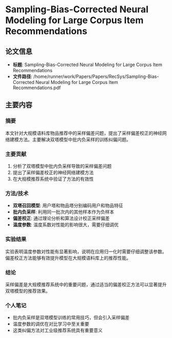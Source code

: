# Sampling-Bias-Corrected Neural Modeling for Large Corpus Item Recommendations

## 论文信息
- **标题**: Sampling-Bias-Corrected Neural Modeling for Large Corpus Item Recommendations
- **文件路径**: /home/runner/work/Papers/Papers/RecSys/Sampling-Bias-Corrected Neural Modeling for Large Corpus Item Recommendations.pdf

## 主要内容

### 摘要

本文针对大规模语料库物品推荐中的采样偏差问题，提出了采样偏差校正的神经网络建模方法。主要解决双塔模型中批内负采样的训练纠偏问题。

### 主要贡献

1. 分析了双塔模型中批内负采样导致的采样偏差问题
2. 提出了采样偏差校正的神经网络建模方法
3. 在大规模推荐系统中验证了方法的有效性

### 方法/技术

- **双塔召回模型**: 用户塔和物品塔分别编码用户和物品特征
- **批内负采样**: 利用同一批次内的其他样本作为负样本
- **偏差校正**: 通过理论分析和算法设计校正采样偏差
- **温度参数**: 温度系数对性能的影响很大，需要仔细调优

### 实验结果

实验表明温度参数对性能有显著影响，说明在应用归一化时需要仔细调整该参数。偏差校正方法能够有效提升模型在大规模语料库上的推荐性能。

### 结论

采样偏差是大规模推荐系统中的重要问题，通过适当的偏差校正方法可以显著提升双塔模型的推荐效果。

### 个人笔记

- 批内负采样是双塔模型训练的常用技巧，但会引入采样偏差
- 温度参数的调优在对比学习中至关重要
- 这类纠偏方法对工业级推荐系统具有重要意义


